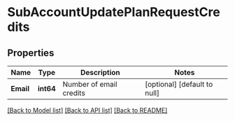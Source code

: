 # SubAccountUpdatePlanRequestCredits

## Properties
Name | Type | Description | Notes
------------ | ------------- | ------------- | -------------
**Email** | **int64** | Number of email credits | [optional] [default to null]

[[Back to Model list]](../README.md#documentation-for-models) [[Back to API list]](../README.md#documentation-for-api-endpoints) [[Back to README]](../README.md)



